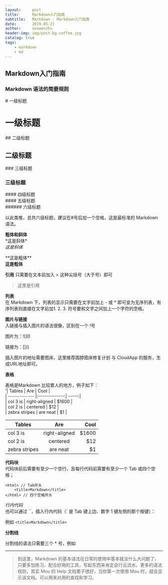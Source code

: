 ```yaml
---
layout:     post
title:      Markdown入门指南
subtitle:   Markdown - Markdown入门指南
date:       2019-05-21
author:     seawenzhu
header-img: img/post-bg-coffee.jpg
catalog: true
tags:
    - markdown
    - md
---
```

## Markdown入门指南

### Markdown 语法的简要规则


\# 一级标题     
# 一级标题

\## 二级标题  
## 二级标题

\### 三级标题  
### 三级标题

\#### 四级标题  
\#### 五级标题  
\###### 六级标题    
   
以此类推，总共六级标题，建议在#号后加一个空格，这是最标准的 Markdown 语法。 


**粗体和斜体**  
\*这是斜体*  
*这是斜体*

\*\*这是粗体**  
**这是粗体**


**引用**
只需要在文本前加入 > 这种尖括号（大于号）即可
> 这里是引用

**列表**    
在 Markdown 下，列表的显示只需要在文字前加上 - 或 * 即可变为无序列表，有序列表则直接在文字前加1. 2. 3. 符号要和文字之间加上一个字符的空格。


**图片与链接**  
入链接与插入图片的语法很像，区别在一个 !号

图片为：\!\[]()

链接为：\[]()

插入图片的地址需要图床，这里推荐围脖图床修复计划 与 CloudApp 的服务，生成URL地址即可。

**表格**    

表格是Markdown 比较累人的地方，例子如下：   
'| Tables        | Are           | Cool  |  
| ------------- |:-------------:| -----:|   
| col 3 is      | right-aligned | $1600 |   
| col 2 is      | centered      |   $12 |   
| zebra stripes | are neat      |    $1 |   

| Tables        | Are           | Cool  |  
| ------------- |:-------------:| -----:|   
| col 3 is      | right-aligned | $1600 |   
| col 2 is      | centered      |   $12 |   
| zebra stripes | are neat      |    $1 |

**代码块**  
代码块前后需要有至少一个空行，且每行代码前需要有至少一个 Tab 或四个空格；

    <html> // Tab开头
        <title>Markdown</title>
    </html> // 四个空格开头

*行内代码*  
也可以通过 ``，插入行内代码（` 是 Tab 键上边、数字 1 键左侧的那个按键）：

例如 `<title>Markdown</title>`


**分割线**

分割线的语法只需要三个 * 号，例如
***
>  到这里，Markdown 的基本语法在日常的使用中基本就没什么大问题了，只要多加练习，配合好用的工具，写起东西来肯定会行云流水。更多的语法规则，其实 Mou 的 Help 文档栗子很好，当你第一次使用 Mou 时，就会显示该文档。可以用来对用的查找和学习。